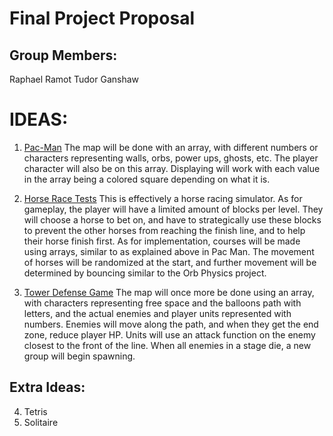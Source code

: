 # Final Project Proposal

## Group Members:

Raphael Ramot
Tudor Ganshaw

# IDEAS:

1. [Pac-Man](https://www.pacman.com/en/) The map will be done with an array, with different numbers or characters representing walls, orbs, power ups, ghosts, etc. The player character will also be on this array. Displaying will work with each value in the array being a colored square depending on what it is.

2. [Horse Race Tests](https://www.youtube.com/watch?v=DcKduq72F3s) This is effectively a horse racing simulator. As for gameplay, the player will have a limited amount of blocks per level. They will choose a horse to bet on, and have to strategically use these blocks to prevent the other horses from reaching the finish line, and to help their horse finish first. As for implementation, courses will be made using arrays, similar to as explained above in Pac Man. The movement of horses will be randomized at the start, and further movement will be determined by bouncing similar to the Orb Physics project.

3. [Tower Defense Game](https://en.wikipedia.org/wiki/Tower_defense) The map will once more be done using an array, with characters representing free space and the balloons path with letters, and the actual enemies and player units represented with numbers. Enemies will move along the path, and when they get the end zone, reduce player HP. Units will use an attack function on the enemy closest to the front of the line. When all enemies in a stage die, a new group will begin spawning.

## Extra Ideas:

4. Tetris
5. Solitaire
